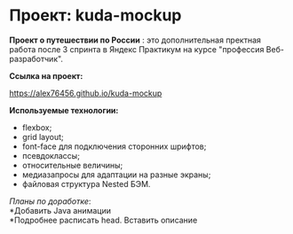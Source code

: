 # Проект: kuda-mockup
**Проект о путешествии по России** : это дополнительная пректная работа после 3 спринта в Яндекс Практикум на курсе "профессия Веб-разработчик". 



**Ссылка на проект:**

https://alex76456.github.io/kuda-mockup


**Используемые технологии:**

* flexbox;
* grid layout;
* font-face для подключения сторонних шрифтов;
* псевдоклассы;
* относительные величины;
* медиазапросы для адаптации на разные экраны;
* файловая структура Nested БЭМ.


*Планы по доработке*:  
*Добавить Java анимации  
*Подробнее расписать head. Вставить описание  
